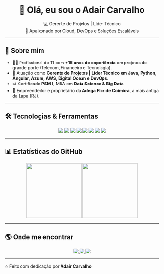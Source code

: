 <h1 align="center">👋 Olá, eu sou o Adair Carvalho</h1>

<p align="center">
  💻 Gerente de Projetos | Líder Técnico <br>
  🚀 Apaixonado por Cloud, DevOps e Soluções Escaláveis
</p>

---

## 🚀 Sobre mim  
- 👨‍💻 Profissional de TI com **+15 anos de experiência** em projetos de grande porte (Telecom, Financeiro e Tecnologia).  
- 📌 Atuação como **Gerente de Projetos | Líder Técnico em Java, Python, Angular, Azure, AWS, Digital Ocean e DevOps**.  
- 📊 Certificado **PSM I**, MBA em **Data Science & Big Data**.  
- 🍷 Empreendedor e proprietário da **Adega Flor de Coimbra**, a mais antiga da Lapa (RJ).  

---

## 🛠️ Tecnologias & Ferramentas  

<p align="center">
  <img src="https://img.shields.io/badge/Python-3776AB?style=for-the-badge&logo=python&logoColor=white"/>
  <img src="https://img.shields.io/badge/Django-092E20?style=for-the-badge&logo=django&logoColor=white"/>
  <img src="https://img.shields.io/badge/FastAPI-009688?style=for-the-badge&logo=fastapi&logoColor=white"/>
  <img src="https://img.shields.io/badge/AWS-FF9900?style=for-the-badge&logo=amazonaws&logoColor=white"/>
  <img src="https://img.shields.io/badge/Docker-2496ED?style=for-the-badge&logo=docker&logoColor=white"/>
  <img src="https://img.shields.io/badge/Git-F05032?style=for-the-badge&logo=git&logoColor=white"/>
  <img src="https://img.shields.io/badge/Oracle-F80000?style=for-the-badge&logo=oracle&logoColor=white"/>
  <img src="https://img.shields.io/badge/Scrum-6DB33F?style=for-the-badge&logo=azuredevops&logoColor=white"/>
</p>

---

## 📊 Estatísticas do GitHub  

<p align="center">
  <img height="180em" src="https://github-readme-stats.vercel.app/api?username=adaircarvalho&show_icons=true&theme=tokyonight"/>
  <img height="180em" src="https://github-readme-stats.vercel.app/api/top-langs/?username=adaircarvalho&layout=compact&theme=tokyonight"/>
</p>

---

## 🌎 Onde me encontrar  

<p align="center">
  <a href="https://linkedin.com/in/adair-carvalho-53770a4">
    <img src="https://img.shields.io/badge/LinkedIn-0A66C2?style=for-the-badge&logo=linkedin&logoColor=white"/>
  </a>
  <a href="https://instagram.com/adegaflordecoimbra">
    <img src="https://img.shields.io/badge/Instagram-E4405F?style=for-the-badge&logo=instagram&logoColor=white"/>
  </a>
  <a href="mailto:contato@adegaflordecoimbra.com.br">
    <img src="https://img.shields.io/badge/Email-D14836?style=for-the-badge&logo=gmail&logoColor=white"/>
  </a>
</p>

---

⭐️ Feito com dedicação por **Adair Carvalho**
